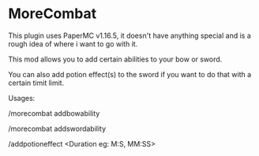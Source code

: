# MoreCombat
 
This plugin uses PaperMC v1.16.5, it doesn't have anything special and is a rough idea of where i want to go with it.

This mod allows you to add certain abilities to your bow or sword.

You can also add potion effect(s) to the sword if you want to do that with a certain timit limit.

Usages:

/morecombat addbowability <Ability Name>

/morecombat addswordability <Ability Name>

/addpotioneffect <Potion Effect> <Amplify> <Duration eg: M:S, MM:SS>
